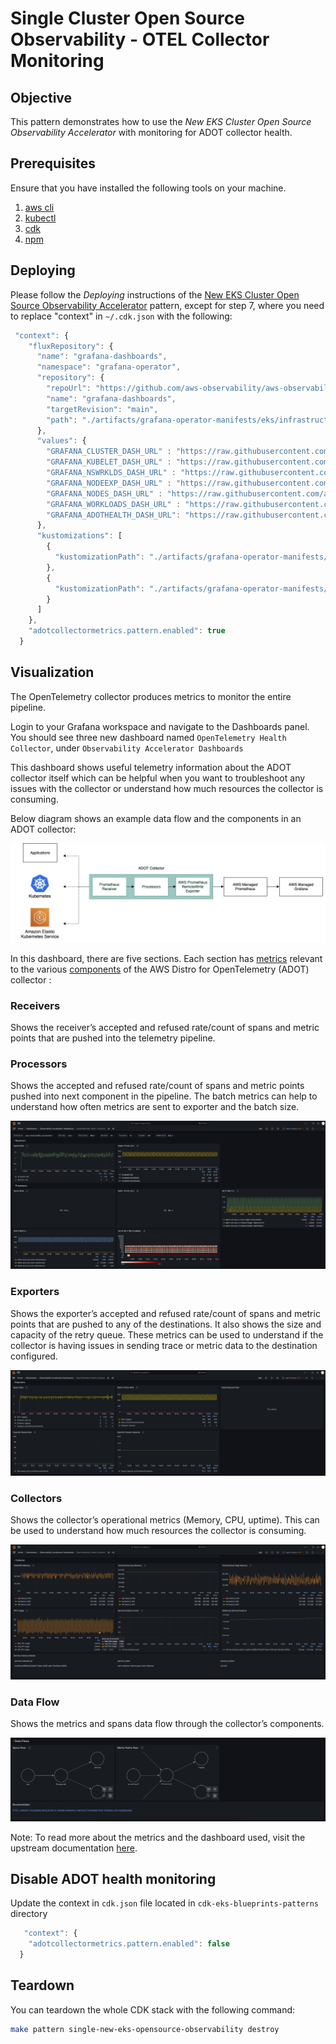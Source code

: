 # Single Cluster Open Source Observability - OTEL Collector Monitoring

## Objective

This pattern demonstrates how to use the _New EKS Cluster Open Source Observability Accelerator_ with monitoring for ADOT collector health.

## Prerequisites

Ensure that you have installed the following tools on your machine.

1. [aws cli](https://docs.aws.amazon.com/cli/latest/userguide/install-cliv2.html)
2. [kubectl](https://Kubernetes.io/docs/tasks/tools/)
3. [cdk](https://docs.aws.amazon.com/cdk/v2/guide/getting_started.html#getting_started_install)
4. [npm](https://docs.npmjs.com/cli/v8/commands/npm-install)

## Deploying

Please follow the _Deploying_ instructions of the [New EKS Cluster Open Source Observability Accelerator](./single-new-eks-opensource-observability.md) pattern, except for step 7, where you need to replace "context" in `~/.cdk.json` with the following:

```typescript
 "context": {
    "fluxRepository": {
      "name": "grafana-dashboards",
      "namespace": "grafana-operator",
      "repository": {
        "repoUrl": "https://github.com/aws-observability/aws-observability-accelerator",
        "name": "grafana-dashboards",
        "targetRevision": "main",
        "path": "./artifacts/grafana-operator-manifests/eks/infrastructure"
      },
      "values": {
        "GRAFANA_CLUSTER_DASH_URL" : "https://raw.githubusercontent.com/aws-observability/aws-observability-accelerator/main/artifacts/grafana-dashboards/eks/infrastructure/cluster.json",
        "GRAFANA_KUBELET_DASH_URL" : "https://raw.githubusercontent.com/aws-observability/aws-observability-accelerator/main/artifacts/grafana-dashboards/eks/infrastructure/kubelet.json",
        "GRAFANA_NSWRKLDS_DASH_URL" : "https://raw.githubusercontent.com/aws-observability/aws-observability-accelerator/main/artifacts/grafana-dashboards/eks/infrastructure/namespace-workloads.json",
        "GRAFANA_NODEEXP_DASH_URL" : "https://raw.githubusercontent.com/aws-observability/aws-observability-accelerator/main/artifacts/grafana-dashboards/eks/infrastructure/nodeexporter-nodes.json",
        "GRAFANA_NODES_DASH_URL" : "https://raw.githubusercontent.com/aws-observability/aws-observability-accelerator/main/artifacts/grafana-dashboards/eks/infrastructure/nodes.json",
        "GRAFANA_WORKLOADS_DASH_URL" : "https://raw.githubusercontent.com/aws-observability/aws-observability-accelerator/main/artifacts/grafana-dashboards/eks/infrastructure/workloads.json",
        "GRAFANA_ADOTHEALTH_DASH_URL": "https://raw.githubusercontent.com/aws-observability/aws-observability-accelerator/main/artifacts/grafana-dashboards/adot/adothealth.json"
      },
      "kustomizations": [
        {
          "kustomizationPath": "./artifacts/grafana-operator-manifests/eks/infrastructure"
        },
        {
          "kustomizationPath": "./artifacts/grafana-operator-manifests/eks/adot"
        }
      ]
    },
    "adotcollectormetrics.pattern.enabled": true
  }
```

## Visualization

The OpenTelemetry collector produces metrics to monitor the entire pipeline.

Login to your Grafana workspace and navigate to the Dashboards panel. You should see three new dashboard named `OpenTelemetry Health Collector`, under `Observability Accelerator Dashboards`

This dashboard shows useful telemetry information about the ADOT collector itself which can be helpful when you want to troubleshoot any issues with the collector or understand how much resources the collector is consuming.

Below diagram shows an example data flow and the components in an ADOT collector:

![ADOTCollectorComponents](../images/ADOTCollectorComponents.png)


In this dashboard, there are five sections. Each section has [metrics](https://aws-observability.github.io/observability-best-practices/guides/operational/adot-at-scale/operating-adot-collector/#collecting-health-metrics-from-the-collector) relevant to the various [components](https://opentelemetry.io/docs/demo/collector-data-flow-dashboard/#data-flow-overview) of the AWS Distro for OpenTelemetry (ADOT) collector :

### Receivers
Shows the receiver’s accepted and refused rate/count of spans and metric points that are pushed into the telemetry pipeline.

### Processors
Shows the accepted and refused rate/count of spans and metric points pushed into next component in the pipeline. The batch metrics can help to understand how often metrics are sent to exporter and the batch size.

![receivers_processors](../images/ADOTReceiversProcessors.png)


### Exporters
Shows the exporter’s accepted and refused rate/count of spans and metric points that are pushed to any of the destinations. It also shows the size and capacity of the retry queue. These metrics can be used to understand if the collector is having issues in sending trace or metric data to the destination configured.

![exporters](../images/ADOTExporters.png)


### Collectors
Shows the collector’s operational metrics (Memory, CPU, uptime). This can be used to understand how much resources the collector is consuming.

![collectors](../images/ADOTCollectors.png)

### Data Flow
Shows the metrics and spans data flow through the collector’s components.

![dataflow](../images/ADOTDataflow.png)

Note:
    To read more about the metrics and the dashboard used, visit the upstream documentation [here](https://opentelemetry.io/docs/demo/collector-data-flow-dashboard/).


## Disable ADOT health monitoring

Update the context in `cdk.json` file located in `cdk-eks-blueprints-patterns` directory

```typescript
   "context": {
    "adotcollectormetrics.pattern.enabled": false
  }
```

## Teardown

You can teardown the whole CDK stack with the following command:

```bash
make pattern single-new-eks-opensource-observability destroy
```